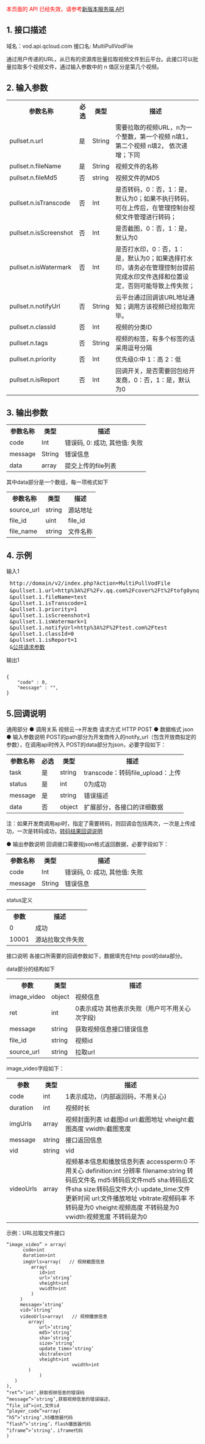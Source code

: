 <font color=RED>本页面的 API 已经失效，请参考</font>[新版本服务端 API](/document/product/266/7788)

## 1. 接口描述
 
域名：vod.api.qcloud.com
接口名: MultiPullVodFile

通过用户传递的URL，从已有的资源库批量拉取视频文件到云平台。此接口可以批量拉取多个视频文件，通过输入参数中的 n 值区分是第几个视频。

 

## 2. 输入参数
 
<table class="t"><tbody><tr>
<th><b>参数名称</b></th>
<th><b>必选</b></th>
<th><b>类型</b></th>
<th><b>描述</b></th>
<tr>
<td> pullset.n.url
<td> 是
<td> String
<td> 需要拉取的视频URL，n为一个整数，第一个视频 n填1， 第二个视频 n填2， 依次递增；下同
<tr>
<td> pullset.n.fileName
<td> 是
<td> String
<td> 视频文件的名称
<tr>
<td> pullset.n.fileMd5
<td> 否
<td> string
<td> 视频文件的MD5
<tr>
<td> pullset.n.isTranscode
<td> 否
<td> Int
<td> 是否转码，0：否，1：是，默认为0；如果不执行转码，可在上传后，在管理控制台视频文件管理进行转码；
<tr>
<td> pullset.n.isScreenshot
<td> 否
<td> Int
<td> 是否截图，0：否，1：是，默认为0
<tr>
<td> pullset.n.isWatermark
<td> 否
<td> Int
<td> 是否打水印，0：否，1：是，默认为0；如果选择打水印，请务必在管理控制台提前完成水印文件选择和位置设定，否则可能导致上传失败；
<tr>
<td> pullset.n.notifyUrl
<td> 否
<td> String
<td> 云平台通过回调该URL地址通知；调用方该视频已经拉取完毕。
<tr>
<td> pullset.n.classId
<td> 否
<td> Int
<td> 视频的分类ID
<tr>
<td> pullset.n.tags
<td> 否
<td> String
<td> 视频的标签，有多个标签的话采用逗号分隔
<tr>
<td> pullset.n.priority
<td> 否
<td> Int
<td> 优先级0:中 1：高 2：低
<tr>
<td> pullset.n.isReport
<td> 否
<td> Int
<td> 回调开关，是否需要回包给开发商，0：否，1：是，默认为0
</tbody></table>

 

## 3. 输出参数
 
<table class="t"><tbody><tr>
<th><b>参数名称</b></th>
<th><b>类型</b></th>
<th><b>描述</b></th>
<tr>
<td> code
<td> Int
<td> 错误码, 0: 成功, 其他值: 失败
<tr>
<td> message
<td> String
<td> 错误信息
<tr>
<td> data
<td> array
<td> 提交上传的file列表
</tbody></table>

其中data部分是一个数组，每一项格式如下
<table class="t"><tbody><tr>
<th><b>参数名称</b></th>
<th><b>类型</b></th>
<th><b>描述</b></th>
<tr>
<td> source_url
<td> string
<td> 源站地址
<tr>
<td> file_id
<td> uint
<td> file_id
<tr>
<td> file_name
<td> string
<td> 文件名称
</tbody></table>

 

## 4. 示例
 
输入1
<pre>
 http://domain/v2/index.php?Action=MultiPullVodFile
 &pullset.1.url=http%3A%2F%2Fv.qq.com%2Fcover%2Ft%2Ftofg0ynqvcjac58.mp4 //url必须指向可下载的视频地址
 &pullset.1.fileName=test
 &pullset.1.isTranscode=1
 &pullset.1.priority=1
 &pullset.1.isScreenshot=1
 &pullset.1.isWatermark=1
 &pullset.1.notifyUrl=http%3A%2F%2Ftest.com%2Ftest
 &pullset.1.classId=0
 &pullset.1.isReport=1
 &<a href="/doc/api/229/6976">公共请求参数</a>
</pre>

输出1
```

{
    "code" : 0,
    "message" : "",
}

```

## 5.回调说明
通用部分
● 调用关系
	视频云——>开发商
	请求方式
	HTTP POST
● 数据格式
	json
● 输入参数说明
	POST的path部分为开发商传入的notify_url（包含开放商拟定的参数），在调用api时传入
	POST的data部分为json，必要字段如下：
 
<table class="t"><tbody><tr>
<th><b>参数名称</b></th>
<th><b>必选</b></th>
<th><b>类型</b></th>
<th><b>描述</b></th>
<tr>
<td> task
<td> 是
<td> string
<td> transcode：转码file_upload：上传
<tr>
<td> status
<td> 是
<td> int
<td> 0为成功
<tr>
<td> message
<td> 是
<td> string
<td>错误描述
<tr>
<td> data
<td> 否
<td> object
<td>扩展部分，各接口的详细数据
</tbody></table>

注：如果开发商调用api时，指定了需要转码，则回调会包括两次，一次是上传成功，一次是转码成功，[转码结果回调说明](/wiki/v2/MultipartUploadVodFile#8..E8.AE.BE.E7.BD.AE.E8.BD.AC.E7.A0.81.E5.9B.9E.E8.B0.83)

● 输出参数说明
回调接口需要按json格式返回数据，必要字段如下：
<table class="t"><tbody><tr>
<th><b>参数名称</b></th>
<th><b>类型</b></th>
<th><b>描述</b></th>
<tr>
<td> code
<td> Int
<td> 错误码, 0: 成功, 其他值: 失败
<tr>
<td> message
<td> String
<td> 错误信息
</tbody></table>


status定义
<table class="t"><tbody><tr>
<th><b>参数</b></th>
<th><b>描述</b></th>
<tr>
<td> 0 
<td> 成功
<tr>
<td> 10001
<td> 源站拉取文件失败
</tbody></table>


接口说明
各接口所需要的回调参数如下，数据填充在http post的data部分。

data部分的结构如下
<table class="t"><tbody><tr>
<th><b>参数</b></th>
<th><b>类型</b></th>
<th><b>描述</b></th>
<tr>
<td>image_video
<td>object
<td>视频信息
<tr>
<td> ret
<td> int
<td> 0表示成功 其他表示失败（用户可不用关心次字段)
<tr>
<td> message
<td> string
<td> 获取视频信息接口错误信息
<tr>
<td> file_id
<td> string
<td> 视频id
<tr>
<td> source_url
<td> string
<td> 拉取url
</tbody></table>

image_video字段如下：
<table class="t"><tbody><tr>
<th><b>参数</b></th>
<th><b>类型</b></th>
<th><b>描述</b></th>
<tr>
<td>code
<td>int
<td>1表示成功，（内部返回码，不用关心)
<tr>
<td> duration
<td> int
<td> 视频时长
<tr>
<td> imgUrls
<td> array
<td> 视频封面列表
id:截图id
url:截图地址
vheight:截图高度
vwidth:截图宽度
<tr>
<td> message
<td> string
<td> 接口返回信息
<tr>
<td> vid
<td> string
<td> vid
<tr>
<td> videoUrls
<td> array
<td> 视频基本信息和播放信息列表
accessperm:0 不用关心
definition:int 分辨率
filename:string 转码后文件名
md5:转码后文件md5
sha:转码后文件sha
size:转码后文件大小
update_time:文件更新时间
url:文件播放地址
vbitrate:视频码率   不转码是为0
vheight:视频高度   不转码是为0
vwidth:视频宽度    不转码是为0
</tbody></table>

示例：URL拉取文件接口
```
“image_video” > array(
      code>int
      duration>int
      imgUrls>array(   // 视频截图信息
         array(
            id>int
            url>’string’
            vheight>int
            vwidth>int
         )
     )
     message>’string’
     vid>’string’
     videoUrls>array(   // 视频播放信息
        array(
            url>’string’
            md5>’string’
            sha>’string’
            size>’string’
            update_time>’string’
            vbitrate>int
            vheight>int
						vwidth>int
        )
			)
   )
),
“ret”>’int’,获取视频信息的错误码
“message”>’string’,获取视频信息的错误描述，
“file_id”>int,文件id
“player_code”>array(
“h5”>’string’,h5播放器代码
“flash”>’string’，flash播放器代码
“iframe”>’string’，iframe代码
)

```

